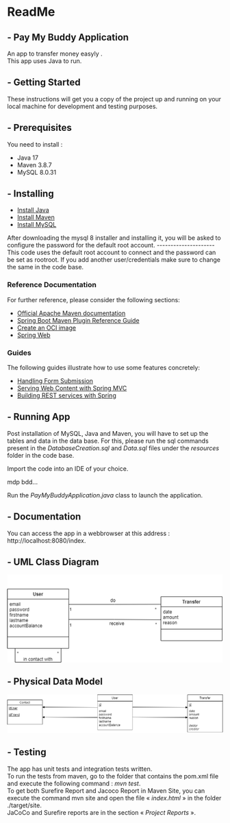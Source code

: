 # **ReadMe** 


## - **Pay My Buddy Application** 

An app to transfer money easyly . </br>
This app uses Java to run.


## - **Getting Started**

These instructions will get you a copy of the project up and running on your local machine for development and testing purposes. 


## - **Prerequisites**

You need to install : 
* Java 17
* Maven 3.8.7
* MySQL 8.0.31


## - **Installing** 

* [Install Java](https://docs.oracle.com/javase/8/docs/technotes/guides/install/install_overview.html)
* [Install Maven](https://maven.apache.org/install.html)
* [Install MySQL](https://dev.mysql.com/downloads/mysql/)

After downloading the mysql 8 installer and installing it, you will be asked to configure the password for the default root account. 
--------------------- This code uses the default root account to connect and the password can be set as rootroot. 
If you add another user/credentials make sure to change the same in the code base.


### Reference Documentation
For further reference, please consider the following sections:

* [Official Apache Maven documentation](https://maven.apache.org/guides/index.html)
* [Spring Boot Maven Plugin Reference Guide](https://docs.spring.io/spring-boot/docs/3.0.2/maven-plugin/reference/html/)
* [Create an OCI image](https://docs.spring.io/spring-boot/docs/3.0.2/maven-plugin/reference/html/#build-image)
* [Spring Web](https://docs.spring.io/spring-boot/docs/3.0.2/reference/htmlsingle/#web)

### Guides
The following guides illustrate how to use some features concretely:

* [Handling Form Submission](https://spring.io/guides/gs/handling-form-submission/)
* [Serving Web Content with Spring MVC](https://spring.io/guides/gs/serving-web-content/)
* [Building REST services with Spring](https://spring.io/guides/tutorials/rest/)


## - **Running App** 

Post installation of MySQL, Java and Maven, you will have to set up the tables and data in the data base. 
For this, please run the sql commands present in the *DatabaseCreation.sql* and *Data.sql* files under the *resources* folder in the code base.

Import the code into an IDE of your choice.

mdp bdd...

Run the *PayMyBuddyApplication.java* class to launch the application.


## - **Documentation**

You can access the app in a webbrowser at this address : http://localhost:8080/index. </br>


## - **UML Class Diagram**

![UMLClassDiagram.png](UMLClassDiagram.png)


## - **Physical Data Model**

![PhysicalDataModel.png](PhysicalDataModel.png)


## - **Testing**

The app has unit tests and integration tests written. </br>
To run the tests from maven, go to the folder that contains the pom.xml file and execute the following command : *mvn test*. </br>
To get both Surefire Report and Jacoco Report in Maven Site, you can execute the command mvn site and open the file « *index.html* » in the folder ./target/site. </br>
JaCoCo and Surefire reports are in the section « *Project Reports* ».
